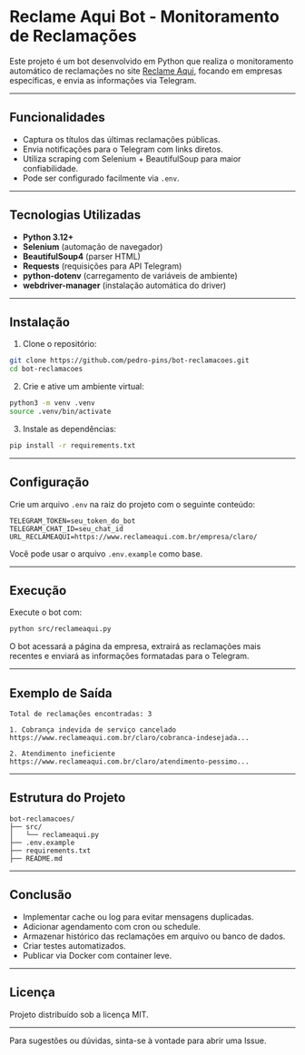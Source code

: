 # Reclame Aqui Bot - Monitoramento de Reclamações

Este projeto é um bot desenvolvido em Python que realiza o monitoramento automático de reclamações no site [Reclame Aqui](https://www.reclameaqui.com.br), focando em empresas específicas, e envia as informações via Telegram.

---

## Funcionalidades

- Captura os títulos das últimas reclamações públicas.
- Envia notificações para o Telegram com links diretos.
- Utiliza scraping com Selenium + BeautifulSoup para maior confiabilidade.
- Pode ser configurado facilmente via `.env`.

---

## Tecnologias Utilizadas

- **Python 3.12+**
- **Selenium** (automação de navegador)
- **BeautifulSoup4** (parser HTML)
- **Requests** (requisições para API Telegram)
- **python-dotenv** (carregamento de variáveis de ambiente)
- **webdriver-manager** (instalação automática do driver)

---

## Instalação

1. Clone o repositório:

```bash
git clone https://github.com/pedro-pins/bot-reclamacoes.git
cd bot-reclamacoes
```

2. Crie e ative um ambiente virtual:

```bash
python3 -m venv .venv
source .venv/bin/activate
```

3. Instale as dependências:

```bash
pip install -r requirements.txt
```

---

## Configuração

Crie um arquivo `.env` na raiz do projeto com o seguinte conteúdo:

```
TELEGRAM_TOKEN=seu_token_do_bot
TELEGRAM_CHAT_ID=seu_chat_id
URL_RECLAMEAQUI=https://www.reclameaqui.com.br/empresa/claro/
```

Você pode usar o arquivo `.env.example` como base.

---

## Execução

Execute o bot com:

```bash
python src/reclameaqui.py
```

O bot acessará a página da empresa, extrairá as reclamações mais recentes e enviará as informações formatadas para o Telegram.

---

## Exemplo de Saída

```
Total de reclamações encontradas: 3

1. Cobrança indevida de serviço cancelado
https://www.reclameaqui.com.br/claro/cobranca-indesejada...

2. Atendimento ineficiente
https://www.reclameaqui.com.br/claro/atendimento-pessimo...
```

---

## Estrutura do Projeto

```
bot-reclamacoes/
├── src/
│   └── reclameaqui.py
├── .env.example
├── requirements.txt
├── README.md
```

---

## Conclusão

- Implementar cache ou log para evitar mensagens duplicadas.
- Adicionar agendamento com cron ou schedule.
- Armazenar histórico das reclamações em arquivo ou banco de dados.
- Criar testes automatizados.
- Publicar via Docker com container leve.

---

## Licença

Projeto distribuído sob a licença MIT.

---

Para sugestões ou dúvidas, sinta-se à vontade para abrir uma Issue.
